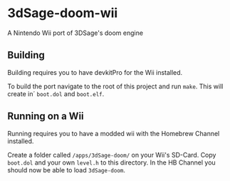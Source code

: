 # 3dSage-doom-wii
A Nintendo Wii port of 3DSage's doom engine
## Building
Building requires you to have devkitPro for the Wii installed.

To build the port navigate to the root of this project and run `make`. This will create in´ `boot.dol` and `boot.elf`.
## Running on a Wii
Running requires you to have a modded wii with the Homebrew Channel installed.

Create a folder called `/apps/3dSage-doom/` on your Wii's SD-Card. Copy `boot.dol` and your own `level.h` to this directory. In the HB Channel you should now be able to load `3dSage-doom`.

